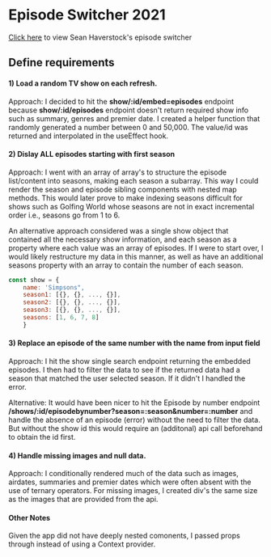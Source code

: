 # Episode Switcher 2021

[Click here](https://episode-switcher2021.herokuapp.com/) to view Sean Haverstock's episode switcher

## Define requirements

#### 1) Load a random TV show on each refresh.

Approach: I decided to hit the **show/:id/embed=episodes** endpoint because **show/:id/episodes** endpoint doesn't return required show info such as summary, genres and premier date. I created a helper function that randomly generated a number between 0 and 50,000. The value/id was returned and interpolated in the useEffect hook. 

#### 2) Dislay ALL episodes starting with first season

Approach: I went with an array of array's to structure the episode list/content into seasons, making each season a subarray. This way I could render the season and episode sibling components with nested map methods. This would later prove to make indexing seasons difficult for shows such as Golfing World whose seasons are not in exact incremental order i.e., seasons go from 1 to 6. 

An alternative approach considered was a single show object that contained all the necessary show information, and each season as a property where each value was an array of episodes. If I were to start over, I would likely restructure my data in this manner, as well as have an additional seasons property with an array to contain the number of each season. 
```javascript
const show = {
    name: 'Simpsons",
    season1: [{}, {}, ..., {}],
    season2: [{}, {}, ..., {}],
    season3: [{}, {}, ..., {}],
    seasons: [1, 6, 7, 8]
    }
```

#### 3) Replace an episode of the same number with the name from input field

Approach: I hit the show single search endpoint returning the embedded episodes. I then had to filter the data to see if the returned data had a season that matched the user selected season. If it didn't I handled the error. 

Alternative: It would have been nicer to hit the Episode by number endpoint **/shows/:id/episodebynumber?season=:season&number=:number** and handle the absence of an episode (error) without the need to filter the data. But without the show id this would require an (additonal) api call beforehand to obtain the id first. 

#### 4) Handle missing images and null data.

Approach: I conditionally rendered much of the data such as images, airdates, summaries and premier dates which were often absent with the use of ternary operators.
For missing images, I created div's the same size as the images that are provided from the api. 

#### Other Notes

Given the app did not have deeply nested comonents, I passed props through instead of using a Context provider. 
